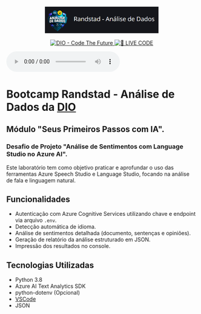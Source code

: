 <p align="center">
<img 
    src="./Images/LogoGit.png"
    width="300"
/>
</p>

<p align="center">
<a href="https://dio.me/">
    <img 
        src="https://img.shields.io/badge/DIO-Code_The_Future-28DA77?logo=youtube" 
        alt="DIO - Code The Future">
</a>
<a href="https://dio.me/">
<img 
    src="https://img.shields.io/badge/🔴_LIVE_CODE-FF5E72" 
    alt="🔴 LIVE CODE">
</a>
</p>
<audio controls>
<source src="output/podcast-editado.mp3" type="audio/mpeg">
</audio>


# Bootcamp Randstad - Análise de Dados da [DIO](https://dio.me)

## Módulo "Seus Primeiros Passos com IA".

### Desafio de Projeto "Análise de Sentimentos com Language Studio no Azure AI".

Este laboratório tem como objetivo praticar e aprofundar o uso das ferramentas Azure Speech Studio e Language Studio, focando na análise de fala e linguagem natural.

## Funcionalidades

- Autenticação com Azure Cognitive Services utilizando chave e endpoint via arquivo `.env`.
- Detecção automática de idioma.
- Análise de sentimentos detalhada (documento, sentenças e opiniões).
- Geração de relatório da análise estruturado em JSON.
- Impressão dos resultados no console.

## Tecnologias Utilizadas

- Python 3.8
- Azure AI Text Analytics SDK
- python-dotenv (Opcional)
- [VSCode](https://code.visualstudio.com/Download)
- JSON
